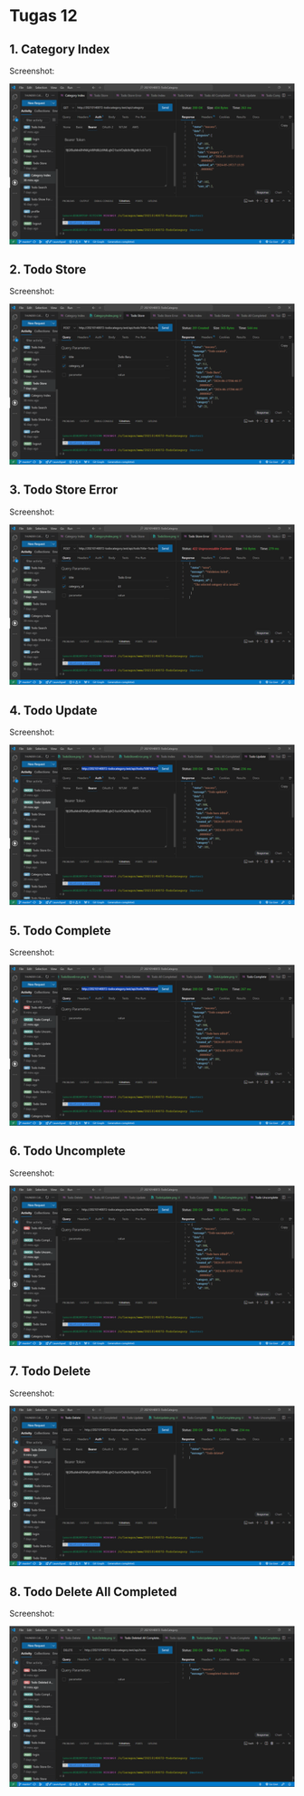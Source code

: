 # Tugas 12

## 1. Category Index

Screenshot:

<div align="center">
  <img src="screenshot/tugas12/CategoryIndex.png"/>
</div>

## 2. Todo Store

Screenshot:

<div align="center">
  <img src="screenshot/tugas12/TodoStore.png" />
</div>

## 3. Todo Store Error

Screenshot:

<div align="center">
  <img src="screenshot/tugas12/TodoStoreError.png"/>
</div>

## 4. Todo Update

Screenshot:

<div align="center">
  <img src="screenshot/tugas12/TodoUpdate.png"/>
</div>

## 5. Todo Complete

Screenshot:

<div align="center">
  <img src="screenshot/tugas12/TodoComplete.png"/>
</div>

## 6. Todo Uncomplete

Screenshot:

<div align="center">
  <img src="screenshot/tugas12/TodoUncomplete.png"/>
</div>

## 7. Todo Delete

Screenshot:

<div align="center">
  <img src="screenshot/tugas12/TodoDelete.png"/>
</div>

## 8. Todo Delete All Completed

Screenshot:

<div align="center">
  <img src="screenshot/tugas12/TodoDeletedAllCompleted.png"/>
</div>
